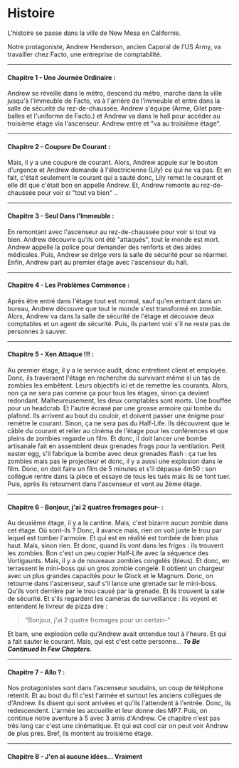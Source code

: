 ﻿# Histoire

L’histoire se passe dans la ville de New Mesa en Californie. 

Notre protagoniste, Andrew Henderson, ancien Caporal de l’US Army, va travailler chez Facto, une entreprise de comptabilité.

***

#### Chapitre 1 - Une Journée Ordinaire : 
Andrew se réveille dans le métro, descend du métro, marche dans la ville jusqu'à l'immeuble de Facto, va à l'arrière de l’immeuble et entre dans la salle de sécurité du rez-de-chaussée.
Andrew s'équipe (Arme, Gilet pare-balles et l'uniforme de Facto.) et Andrew va dans le hall pour accéder au troisième étage via l'ascenseur.
Andrew entre et "va au troisième étage".

***

#### Chapitre 2 - Coupure De Courant :
Mais, il y a une coupure de courant.
Alors, Andrew appuie sur le bouton d'urgence et Andrew demande à l'électricienne (Lily) ce qui ne va pas.
Et en fait, c'était seulement le courant qui a sauté donc, Lily remet le courant et elle dit que c'était bon en appelle Andrew.
Et, Andrew remonte au rez-de-chaussée pour voir si "tout va bien" ..

***

#### Chapitre 3 - Seul Dans l'Immeuble :
En remontant avec l'ascenseur au rez-de-chaussée pour voir si tout va bien.
Andrew découvre qu'ils ont été "attaqués", tout le monde est mort.
Andrew appelle la police pour demander des renforts et des aides médicales.
Puis, Andrew se dirige vers la salle de sécurité pour se réarmer.
Enfin, Andrew part au premier étage avec l'ascenseur du hall.

***

#### Chapitre 4 - Les Problèmes Commence :
Après être entré dans l'étage tout est normal, sauf qu'en entrant dans un bureau, Andrew découvre que tout le monde s'est transformé en zombie.
Alors, Andrew va dans la salle de sécurité de l'étage et découvre deux comptables et un agent de sécurité.
Puis, ils partent voir s'il ne reste pas de personnes à sauver.

***

#### Chapitre 5 - Xen Attaque !!! :
Au premier étage, il y a le service audit, donc entretient client et employée.
Donc, ils traversent l'étage en recherche du survivant même si un tas de zombies les embêtent.
Leurs objectifs ici et de remettre les courants.
Alors, non ça ne sera pas comme ça pour tous les étages, sinon ça devient redondant.
Malheureusement, les deux comptables sont morts.
Une bouffée pour un headcrab.
Et l'autre écrasé par une grosse armoire qui tombe du plafond.
Ils arrivent au bout du couloir, et doivent passer une énigme pour remètre le courant.
Sinon, ça ne sera pas du Half-Life.
Ils découvrent que le câble du courant et relier au cinéma de l'étage pour les conférences et que pleins de zombies regarde un film.
Et donc, il doit lancer une bombe artisanale fait en assemblent deux grenades frags pour la ventilation.
Petit easter egg, s'il fabrique la bombe avec deux grenades flash :
ça tue les zombies mais pas le projecteur et donc, il y a aussi une explosion dans le film.
Donc, on doit faire un film de 5 minutes et s'il dépasse 4m50 :
son collègue rentre dans la pièce et essaye de tous les tués mais ils se font tuer.
Puis, après ils retournent dans l'ascenseur et vont au 2ème étage.

***

#### Chapitre 6 - Bonjour, j'ai 2 quatres fromages pour- :
Au deuxième étage, il y a la cantine.
Mais, c'est bizarre aucun zombie dans cet étage.
Où sont-ils ?
Donc, il avance mais, rien on voit juste le trou par lequel est tomber l'armoire.
Et qui est en réalité est tombée de bien plus haut.
Mais, sinon rien.
Et donc, quand ils vont dans les frigos :
ils trouvent les zombies.
Bon c'est un peu copier Half-Life avec la séquence des Vortigaunts.
Mais, il y a de nouveaux zombies congelés (bleus).
Et donc, en terrassent le mini-boss qui un gros zombie congelé.
Il obtient un chargeur avec un plus grandes capacités pour le Glock et le Magnum.
Donc, on retourne dans l'ascenseur, sauf s'il lance une grenade sur le mini-boss.
Qu'ils vont derrière par le trou causé par la grenade.
Et ils trouvent la salle de sécurité.
Et s'ils regardent les caméras de surveillance :
ils voyent et entendent le livreur de pizza dire :

> "Bonjour, j'ai 2 quatre fromages pour un certain-"

Et bam, une explosion celle qu'Andrew avait entendue tout à l'heure.
Et qui a fait sauter le courant.
Mais, qui est c'est cette personne...
***To Be Continued In Few Chapters.***

***

#### Chapitre 7 - Allo ? :
Nos protagonistes sont dans l'ascenseur soudains, un coup de téléphone retentit.
Et au bout du fil c'est l'armée et surtout les anciens collègues de d'Andrew.
Ils disent qui sont arrivées et qu'ils l'attendent à l'entrée.
Donc, ils redescendent. L'armée les accueille et leur donne des MP7.
Puis, on continue notre aventure à 5 avec 3 amis d'Andrew.
Ce chapitre n'est pas très long car c'est une cinématique.
Et qui est cool car on peut voir Andrew de plus près.
Bref, ils montent au troisième étage.

***

#### Chapitre 8 - J'en ai aucune idées... Vraiment